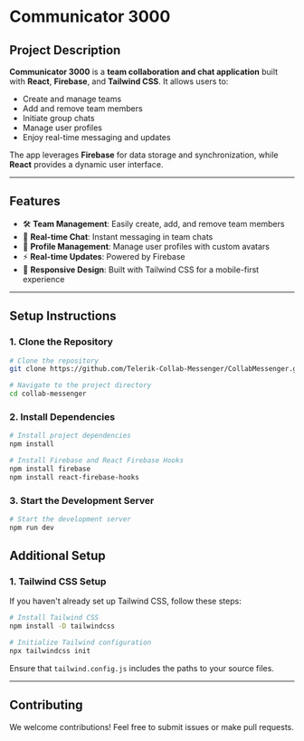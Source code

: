 # **Communicator 3000**

## **Project Description**
**Communicator 3000** is a **team collaboration and chat application** built with **React**, **Firebase**, and **Tailwind CSS**. It allows users to:

- Create and manage teams
- Add and remove team members
- Initiate group chats
- Manage user profiles
- Enjoy real-time messaging and updates

The app leverages **Firebase** for data storage and synchronization, while **React** provides a dynamic user interface.

---

## **Features**
- 🛠 **Team Management**: Easily create, add, and remove team members
- 💬 **Real-time Chat**: Instant messaging in team chats
- 👤 **Profile Management**: Manage user profiles with custom avatars
- ⚡ **Real-time Updates**: Powered by Firebase
- 🎨 **Responsive Design**: Built with Tailwind CSS for a mobile-first experience

---

## **Setup Instructions**

### **1. Clone the Repository**

```bash
# Clone the repository
git clone https://github.com/Telerik-Collab-Messenger/CollabMessenger.git

# Navigate to the project directory
cd collab-messenger
```

### **2. Install Dependencies**

```bash
# Install project dependencies
npm install

# Install Firebase and React Firebase Hooks
npm install firebase
npm install react-firebase-hooks
```

### **3. Start the Development Server**

```bash
# Start the development server
npm run dev
```

## **Additional Setup**

### **1. Tailwind CSS Setup**

If you haven't already set up Tailwind CSS, follow these steps:

```bash
# Install Tailwind CSS
npm install -D tailwindcss

# Initialize Tailwind configuration
npx tailwindcss init
```

Ensure that `tailwind.config.js` includes the paths to your source files.

---

## Contributing
We welcome contributions! Feel free to submit issues or make pull requests.

